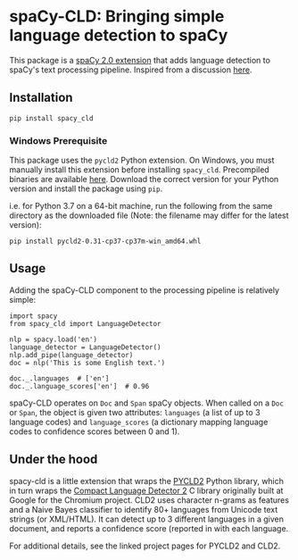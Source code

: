 # spaCy-CLD: Bringing simple language detection to spaCy

This package is a [spaCy 2.0 extension](https://spacy.io/usage/processing-pipelines#section-extensions) that adds language detection to spaCy's text processing pipeline. Inspired from a discussion [here](https://github.com/explosion/spaCy/issues/1172).

## Installation

`pip install spacy_cld`

### Windows Prerequisite

This package uses the `pycld2` Python extension. On Windows, you must manually install this extension before installing `spacy_cld`. Precompiled binaries are available [here](https://www.lfd.uci.edu/~gohlke/pythonlibs/#pycld2). Download the correct version for your Python version and install the package using `pip`. 

i.e. for Python 3.7 on a 64-bit machine, run the following from the same directory as the downloaded file (Note: the filename may differ for the latest version):

`pip install pycld2-0.31-cp37-cp37m-win_amd64.whl`

## Usage

Adding the spaCy-CLD component to the processing pipeline is relatively simple:

```
import spacy
from spacy_cld import LanguageDetector

nlp = spacy.load('en')
language_detector = LanguageDetector()
nlp.add_pipe(language_detector)
doc = nlp('This is some English text.')

doc._.languages  # ['en']
doc._.language_scores['en']  # 0.96
```

spaCy-CLD operates on `Doc` and `Span` spaCy objects. When called on a `Doc` or `Span`, the object is given two attributes: `languages` (a list of up to 3 language codes) and `language_scores` (a dictionary mapping language codes to confidence scores between 0 and 1).

## Under the hood

spacy-cld is a little extension that wraps the [PYCLD2](https://github.com/aboSamoor/pycld2) Python library, which in turn wraps the [Compact Language Detector 2](https://github.com/CLD2Owners/cld2) C library originally built at Google for the Chromium project. CLD2 uses character n-grams as features and a Naive Bayes classifier to identify 80+ languages from Unicode text strings (or XML/HTML). It can detect up to 3 different languages in a given document, and reports a confidence score (reported in with each language.

For additional details, see the linked project pages for PYCLD2 and CLD2.
